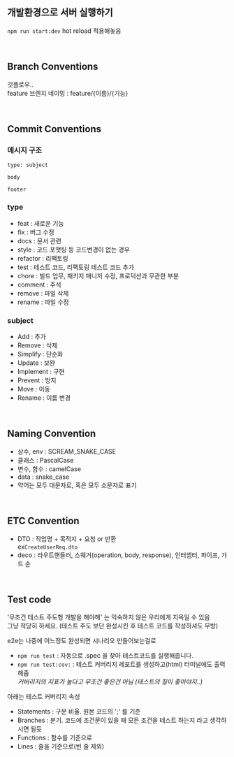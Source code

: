 ## 개발환경으로 서버 실행하기

`npm run start:dev` hot reload 적용해놓음

<br />

## Branch Conventions
깃플로우..\
feature 브렌치 네이밍 : feature/{이름}/{기능} 

<br />

## Commit Conventions

### 메시지 구조
```
type: subject

body

footer
```

### type
- feat : 새로운 기능
- fix : 버그 수정
- docs : 문서 관련
- style : 코드 포맷팅 등 코드변경이 없는 경우
- refactor : 리팩토링
- test : 테스트 코드, 리팩토링 테스트 코드 추가
- chore : 빌드 업무, 패키지 매니저 수정, 프로덕션과 무관한 부분
- comment : 주석
- remove : 파일 삭제
- rename : 파일 수정

### subject
- Add : 추가
- Remove : 삭제
- Simplify : 단순화
- Update : 보완
- Implement : 구현
- Prevent : 방지
- Move : 이동
- Rename : 이름 변경

<br />

## Naming Convention
- 상수, env : SCREAM_SNAKE_CASE
- 클래스 : PascalCase
- 변수, 함수 : camelCase
- data : snake_case
- 약어는 모두 대문자로, 혹은 모두 소문자로 표기

<br />

## ETC Convention
+ DTO : 작업명 + 목적지 + 요청 or 반환\
ex`CreateUserReq.dto`
+ deco : 라우트핸들러, 스웨거(operation, body, response), 인터셉터, 파이프, 가드 순

<br />

## Test code

'무조건 테스트 주도형 개발을 해야해' 는 익숙하지 않은 우리에게 지옥일 수 있음 \
그냥 적당히 하세요. (테스트 주도 보단 완성시킨 후 테스트 코드를 작성하셔도 무방)

e2e는 나중에 어느정도 완성되면 시나리오 만들어보는걸로

+ `npm run test` : 자동으로 .spec 을 찾아 테스트코드를 실행해줍니다.
+ `npm run test:cov:` : 테스트 커버리지 레포트를 생성하고(html) 터미널에도 출력해줌 \
	*커버리지의 지표가 높다고 무조건 좋은건 아님 (테스트의 질이 좋아야지..)*

아래는 테스트 커버리지 속성
+ Statements : 구문 비율. 원본 코드의 ';' 를 기준
+ Branches : 분기. 코드에 조건문이 있을 때 모든 조건을 테스트 하는지 라고 생각하시면 될듯
+ Functions : 함수를 기준으로
+ Lines : 줄을 기준으로(빈 줄 제외)

<br />